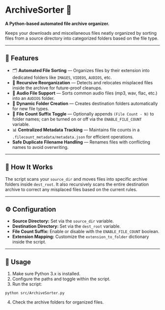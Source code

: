 # ArchiveSorter 📂

**A Python-based automated file archive organizer.**

Keeps your downloads and miscellaneous files neatly organized by sorting files from a source directory into categorized folders based on the file type.

---

## 🚀 Features

- 🗂️ **Automated File Sorting** — Organizes files by their extension into dedicated folders like `IMAGES`, `VIDEOS`, `AUDIOS`, etc.
- 🔄 **Recursive Reorganization** — Detects and relocates misplaced files inside the archive for future-proof cleanups.
- 🎵 **Audio File Support** — Sorts common audio files (mp3, wav, flac, etc.) into an `AUDIOS` folder.
- 📁 **Dynamic Folder Creation** — Creates destination folders automatically for new file types.
- 🔢 **File Count Suffix Toggle** — Optionally appends `(File Count - N)` to folder names; can be turned on or off via the `ENABLE_FILE_COUNT` variable.
- 📊 **Centralized Metadata Tracking** — Maintains file counts in a `.filecount_metadata/metadata.json` for efficient operations.
- **Safe Duplicate Filename Handling** — Renames files with conflicting names to avoid overwriting.

---

## 📂 How It Works

The script scans your `source_dir` and moves files into specific archive folders inside `dest_root`. It also recursively scans the entire destination archive to correct any misplaced files based on the current rules.

---

## ⚙️ Configuration

- **Source Directory:** Set via the `source_dir` variable.
- **Destination Directory:** Set via the `dest_root` variable.
- **File Count Suffix:** Enable or disable with the `ENABLE_FILE_COUNT` boolean.
- **Extension Mapping:** Customize the `extension_to_folder` dictionary inside the script.

---

## 🧰 Usage

1. Make sure Python 3.x is installed.
2. Configure the paths and toggle within the script.
3. Run the script:
```
python src/ArchiveSorter.py
```
4. Check the archive folders for organized files.